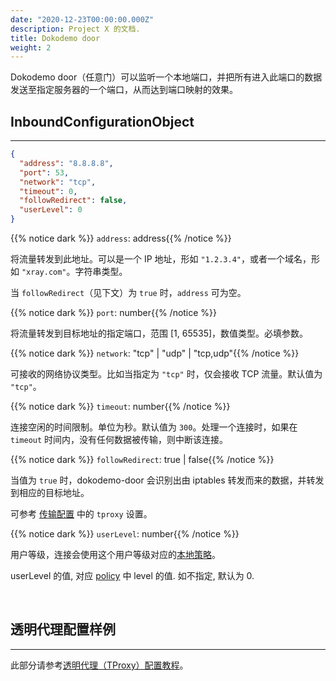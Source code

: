 ```yaml
---
date: "2020-12-23T00:00:00.000Z"
description: Project X 的文档.
title: Dokodemo door
weight: 2
---
```


Dokodemo door（任意门）可以监听一个本地端口，并把所有进入此端口的数据发送至指定服务器的一个端口，从而达到端口映射的效果。

## InboundConfigurationObject

---

```json
{
  "address": "8.8.8.8",
  "port": 53,
  "network": "tcp",
  "timeout": 0,
  "followRedirect": false,
  "userLevel": 0
}
```

{{% notice dark %}} `address`: address{{% /notice %}}

将流量转发到此地址。可以是一个 IP 地址，形如 `"1.2.3.4"`，或者一个域名，形如 `"xray.com"`。字符串类型。

当 `followRedirect`（见下文）为 `true` 时，`address` 可为空。

{{% notice dark %}} `port`: number{{% /notice %}}

将流量转发到目标地址的指定端口，范围 \[1, 65535\]，数值类型。必填参数。

{{% notice dark %}} `network`: "tcp" | "udp" | "tcp,udp"{{% /notice %}}

可接收的网络协议类型。比如当指定为 `"tcp"` 时，仅会接收 TCP 流量。默认值为 `"tcp"`。

{{% notice dark %}} `timeout`: number{{% /notice %}}

连接空闲的时间限制。单位为秒。默认值为 `300`。处理一个连接时，如果在 `timeout` 时间内，没有任何数据被传输，则中断该连接。

{{% notice dark %}} `followRedirect`: true | false{{% /notice %}}

当值为 `true` 时，dokodemo-door 会识别出由 iptables 转发而来的数据，并转发到相应的目标地址。

可参考 [传输配置](../../base/transport#sockoptobject) 中的 `tproxy` 设置。

{{% notice dark %}} `userLevel`: number{{% /notice %}}

用户等级，连接会使用这个用户等级对应的[本地策略](../../base/policy#levelpolicyobject)。

userLevel 的值, 对应 [policy](../../base/policy#policyobject) 中 level 的值. 如不指定, 默认为 0.

<br />

## 透明代理配置样例

---

此部分请参考[透明代理（TProxy）配置教程](../../../documents/level-2/tproxy)。
